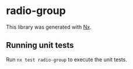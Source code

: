 # radio-group

This library was generated with [Nx](https://nx.dev).

## Running unit tests

Run `nx test radio-group` to execute the unit tests.
